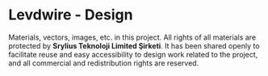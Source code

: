 # Levdwire - Design

Materials, vectors, images, etc. in this project. All rights of all materials are protected by **Srylius Teknoloji Limited Şirketi**. It has been shared openly to facilitate reuse and easy accessibility to design work related to the project, and all commercial and redistribution rights are reserved.
